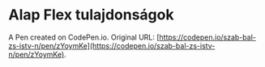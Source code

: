 # Alap Flex tulajdonságok

A Pen created on CodePen.io. Original URL: [https://codepen.io/szab-bal-zs-istv-n/pen/zYoymKe](https://codepen.io/szab-bal-zs-istv-n/pen/zYoymKe).



